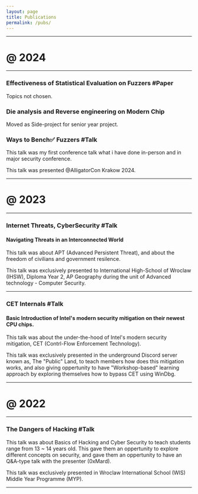 ```yaml
---
layout: page
title: Publications
permalink: /pubs/
---
```


---
# **@ 2024** 
---
### **Effectiveness of Statistical Evaluation on Fuzzers** #Paper 
Topics not chosen. 

### **Die analysis and Reverse engineering on Modern Chip** ###
Moved as Side-project for senior year project. 

### **Ways to Bench✅ Fuzzers** #Talk ###
This talk was my first conference talk what i have done in-person and in major security conference. 

This talk was presented @AlligatorCon Krakow 2024.

---
# **@ 2023** 
---

### **Internet Threats, CyberSecurity** #Talk ###
#### Navigating Threats in an Interconnected World ####
This talk was about APT (Advanced Persistent Threat), and about the freedom of civilians and government resilence. 

This talk was exclusively presented to International High-School of Wroclaw (IHSW), Diploma Year 2, AP Geography during the unit of Advanced technology - Computer Security. 

---
### **CET Internals** #Talk ###
#### Basic Introduction of Intel's modern security mitigation on their newest CPU chips. ####
This talk was about the under-the-hood of Intel's modern security mitigation, CET (Contrl-Flow Enforcement Technology). 

This talk was exclusively presented in the underground Discord server known as, The "Public" Land, to teach members how does this mitigation works, and also giving oppertunity to have "Workshop-based" learning approach by exploring themselves how to bypass CET using WinDbg. 

---
# **@ 2022**
---

### **The Dangers of Hacking** #Talk ###
This talk was about Basics of Hacking and Cyber Security to teach students range from 13 ~ 14 years old. This gave them an oppertunity to explore different concepts on security, and gave them an oppertunity to have an Q&A-type talk with the presenter (0xMard).

This talk was exclusively presented in Wroclaw International School (WIS) Middle Year Programme (MYP).

---



